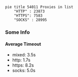 
```mermaid
pie title 54011 Proxies in list
    "HTTP" : 23873
    "HTTPS": 7583
    "SOCKS" : 28995
```

### Some Info
#### Average Timeout

- mixed: 3.5s
- http: 1.7s
- https: 8.2s
- socks: 5.0s